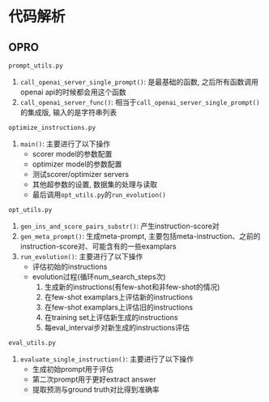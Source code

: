 # 代码解析

## OPRO

`prompt_utils.py`

1. `call_openai_server_single_prompt()`: 是最基础的函数, 之后所有函数调用openai api的时候都会用这个函数
2. `call_openai_server_func()`: 相当于`call_openai_server_single_prompt()`的集成版, 输入的是字符串列表

`optimize_instructions.py`

1. `main()`: 主要进行了以下操作
   * scorer model的参数配置
   * optimizer model的参数配置
   * 测试scorer/optimizer servers
   * 其他超参数的设置, 数据集的处理与读取
   * 最后调用`opt_utils.py`的`run_evolution()`

`opt_utils.py`

1. `gen_ins_and_score_pairs_substr()`: 产生instruction-score对
2. `gen_meta_prompt()`: 生成meta-prompt, 主要包括meta-instruction、之前的instruction-score对、可能含有的一些examplars
3. `run_evolution()`: 主要进行了以下操作
   * 评估初始的instructions
   * evolution过程(循环num_search_steps次)
     1. 生成新的instructions(有few-shot和非few-shot的情况)
     2. 在few-shot examplars上评估新的instructions
     3. 在few-shot examplars上评估旧的instructions
     4. 在training set上评估新生成的instructions
     5. 每eval_interval步对新生成的instructions评估

`eval_utils.py`

1. `evaluate_single_instruction()`: 主要进行了以下操作
   * 生成初始prompt用于评估
   * 第二次prompt用于更好extract answer
   * 提取预测与ground truth对比得到准确率